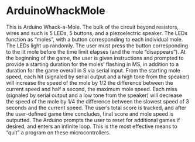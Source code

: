 # ArduinoWhackMole
This is Arduino Whack-a-Mole. The bulk of the circuit beyond resistors, wires and such is 5 LEDs, 5 buttons, and a piezoelectric speaker. 
The LEDs function as “moles”, with a button corresponding to each individual mole. The LEDs light up randomly. 
The user must press the button corresponding to the lit mole before the time limit elapses (and the mole “disappears”). 
At the beginning of the game, the user is given instructions and prompted to provide a starting duration for the moles’ flashing in MS, in addition to a 
duration for the game overall in S via serial input. From the starting mole speed, each hit (signaled by serial output and a high tone from the speaker) 
will increase the speed of the mole by 1/2 the difference between the current speed and half a second, the maximum mole speed. 
Each miss (signaled by serial output and a low tone from the speaker) will decrease the speed of the mole by 1/4 the difference 
between the slowest speed of 3 seconds and the current speed. The user’s total score is tracked, and after the user-defined game time concludes, 
final score and mole speed is outputted. The Arduino prompts the user to reset for additional games if desired, and enters an infinite loop. 
This is the most effective means to “quit” a program on these microcontrollers.

